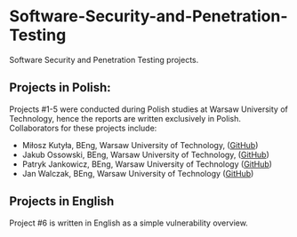 # Software-Security-and-Penetration-Testing
Software Security and Penetration Testing projects. 

## Projects in Polish:
Projects #1-5 were conducted during Polish studies at Warsaw University of Technology, hence the reports are written exclusively in Polish. Collaborators for these projects include:
* Miłosz Kutyła, BEng, Warsaw University of Technology, ([GitHub](https://github.com/mkutyla))
* Jakub Ossowski, BEng, Warsaw University of Technology, ([GitHub](https://github.com/bilevcik))
* Patryk Jankowicz, BEng, Warsaw University of Technology ([GitHub](https://github.com/PatrykSJ))
* Jan Walczak, BEng, Warsaw University of Technology ([GitHub](https://github.com/JanWalczak))

## Projects in English
Project #6 is written in English as a simple vulnerability overview.